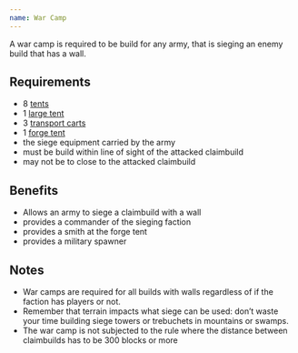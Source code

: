 ```yaml
---
name: War Camp
---
```


A war camp is required to be build for any army, that is sieging an enemy build that has a wall.

## Requirements
- 8 [tents](/docs/_campComponents/smallTent.md)
- 1 [large tent](/docs/_campComponents/largeTent.md)
- 3 [transport carts](/docs/_campComponents/transportCart.md)
- 1 [forge tent](/docs/_campComponents/forgeTent.md)
- the siege equipment carried by the army
- must be build within line of sight of the attacked claimbuild
- may not be to close to the attacked claimbuild

## Benefits
- Allows an army to siege a claimbuild with a wall
- provides a commander of the sieging faction
- provides a smith at the forge tent
- provides a military spawner

## Notes
- War camps are required for all builds with walls regardless of if the faction has players or not.
- Remember that terrain impacts what siege can be used: don’t waste your time building siege towers or trebuchets in mountains or swamps.
- The war camp is not subjected to the rule where the distance between claimbuilds has to be 300 blocks or more

